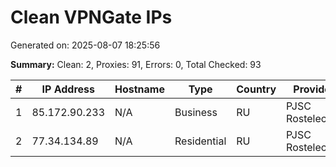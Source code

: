 # Clean VPNGate IPs
Generated on: 2025-08-07 18:25:56

**Summary:** Clean: 2, Proxies: 91, Errors: 0, Total Checked: 93

| # | IP Address | Hostname | Type | Country | Provider |
|---|------------|----------|------|---------|----------|
| 1 | 85.172.90.233 | N/A | Business | RU | PJSC Rostelecom |
| 2 | 77.34.134.89 | N/A | Residential | RU | PJSC Rostelecom |
